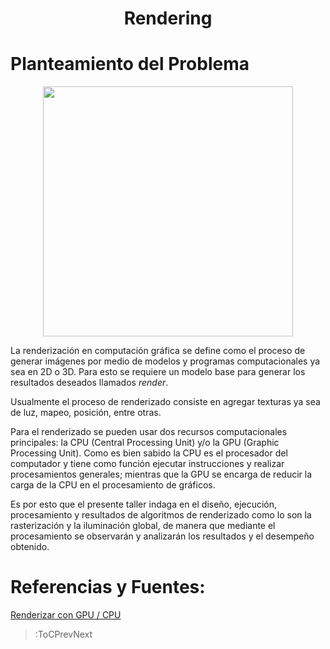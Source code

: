 
<h1 align="center">Rendering</h1>

# Planteamiento del Problema

<div>
<p style = 'text-align:center;'>
<img src="https://upload.wikimedia.org/wikipedia/commons/d/d8/5-cell.gif" width=400/>
</p>
</div>

La renderizaci&oacute;n en computaci&oacute;n gr&aacute;fica se define como el proceso de generar im&aacute;genes por medio de modelos y programas computacionales ya sea en 2D o 3D. Para esto se requiere un modelo base para generar los resultados deseados llamados *render*.

Usualmente el proceso de renderizado consiste en agregar texturas ya sea de luz, mapeo, posici&oacute;n, entre otras.

Para el renderizado se pueden usar dos recursos computacionales principales: la CPU (Central Processing Unit) y/o la GPU (Graphic Processing Unit). Como es bien sabido la CPU es el procesador del computador y tiene como funci&oacute;n ejecutar instrucciones y realizar procesamientos generales; mientras que la GPU se encarga de reducir la carga de la CPU en el procesamiento de gr&aacute;ficos.

Es por esto que el presente taller indaga en el dise&ntilde;o, ejecuci&oacute;n, procesamiento y resultados de algoritmos de renderizado como lo son la rasterizaci&oacute;n y la iluminaci&oacute;n global, de manera que mediante el procesamiento se observar&aacute;n y analizar&aacute;n los resultados y el desempe&ntilde;o obtenido.

# Referencias y Fuentes: 

[Renderizar con GPU / CPU](https://www.iscarnet.com/2018/06/renderizar-con-gpu-cpu-o-ambos/)

> :ToCPrevNext